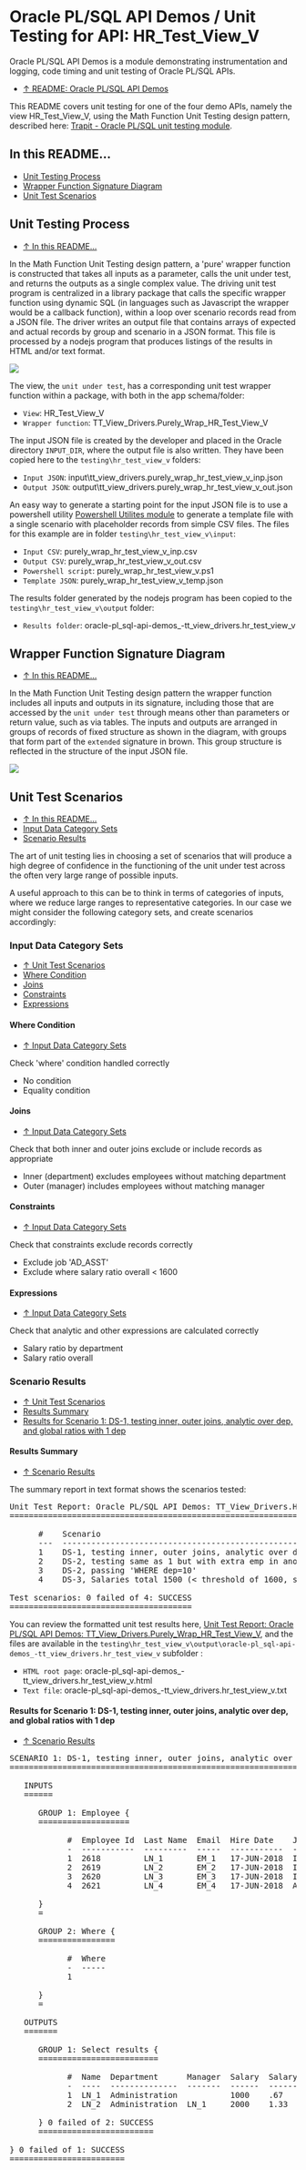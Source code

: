 # Oracle PL/SQL API Demos / Unit Testing for API: HR_Test_View_V

Oracle PL/SQL API Demos is a module demonstrating instrumentation and logging, code timing and unit testing of Oracle PL/SQL APIs.
- [&uarr; README: Oracle PL/SQL API Demos](https://github.com/BrenPatF/oracle_plsql_api_demos#oracle-plsql-api-demos)

This README covers unit testing for one of the four demo APIs, namely the view HR_Test_View_V, using the Math Function Unit Testing design pattern, described here: [Trapit - Oracle PL/SQL unit testing module](https://github.com/BrenPatF/trapit_oracle_tester).

## In this README...
- [Unit Testing Process](https://github.com/BrenPatF/oracle_plsql_api_demos/blob/master/testing/hr_test_view_v/README.md#unit-testing-process)
- [Wrapper Function Signature Diagram](https://github.com/BrenPatF/oracle_plsql_api_demos/blob/master/testing/hr_test_view_v/README.md#wrapper-function-signature-diagram)
- [Unit Test Scenarios](https://github.com/BrenPatF/oracle_plsql_api_demos/blob/master/testing/hr_test_view_v/README.md#unit-test-scenarios)

## Unit Testing Process
- [&uarr; In this README...](https://github.com/BrenPatF/oracle_plsql_api_demos/blob/master/testing/hr_test_view_v/README.md#in-this-readme)

In the Math Function Unit Testing design pattern, a 'pure' wrapper function is constructed that takes all inputs as a parameter, calls the unit under test, and returns the outputs as a single complex value. The driving unit test program is centralized in a library package that calls the specific wrapper function using dynamic SQL (in languages such as Javascript the wrapper would be a callback function), within a loop over scenario records read from a JSON file. The driver writes an output file that contains arrays of expected and actual records by group and scenario in a JSON format. This file is processed by a nodejs program that produces listings of the results in HTML and/or text format.
<div>
<img src="../Oracle PLSQL API Demos - DFD.png" text-align="center" display="inline-block">
</div>

The view, the `unit under test`, has a corresponding unit test wrapper function within a package, with both in the app schema/folder:
- `View`: HR_Test_View_V
- `Wrapper function`: TT_View_Drivers.Purely_Wrap_HR_Test_View_V

The input JSON file is created by the developer and placed in the Oracle directory `INPUT_DIR`, where the output file is also written. They have been copied here to the `testing\hr_test_view_v` folders:
- `Input JSON`: input\tt_view_drivers.purely_wrap_hr_test_view_v_inp.json 
- `Output JSON`: output\tt_view_drivers.purely_wrap_hr_test_view_v_out.json

An easy way to generate a starting point for the input JSON file is to use a powershell utility [Powershell Utilites module](https://github.com/BrenPatF/powershell_utils) to generate a template file with a single scenario with placeholder records from simple CSV files. The files for this example are in folder `testing\hr_test_view_v\input`:
- `Input CSV`: purely_wrap_hr_test_view_v_inp.csv
- `Output CSV`: purely_wrap_hr_test_view_v_out.csv
- `Powershell script`: purely_wrap_hr_test_view_v.ps1
- `Template JSON`: purely_wrap_hr_test_view_v_temp.json

The results folder generated by the nodejs program has been copied to the `testing\hr_test_view_v\output` folder:
- `Results folder`: oracle-pl_sql-api-demos_-tt_view_drivers.hr_test_view_v

## Wrapper Function Signature Diagram
- [&uarr; In this README...](https://github.com/BrenPatF/oracle_plsql_api_demos/blob/master/testing/hr_test_view_v/README.md#in-this-readme)

In the Math Function Unit Testing design pattern the wrapper function includes all inputs and outputs in its signature, including those that are accessed by the `unit under test` through means other than parameters or return value, such as via tables. The inputs and outputs are arranged in groups of records of fixed structure as shown in the diagram, with groups that form part of the `extended` signature in brown. This group structure is reflected in the structure of the input JSON file.

<img src="tt_view_drivers.purely_wrap_hr_test_view_v.png">

## Unit Test Scenarios
- [&uarr; In this README...](https://github.com/BrenPatF/oracle_plsql_api_demos/blob/master/testing/hr_test_view_v/README.md#in-this-readme)
- [Input Data Category Sets](https://github.com/BrenPatF/oracle_plsql_api_demos/blob/master/testing/hr_test_view_v/README.md#input-data-category-sets)
- [Scenario Results](https://github.com/BrenPatF/oracle_plsql_api_demos/blob/master/testing/hr_test_view_v/README.md#scenario-results)

The art of unit testing lies in choosing a set of scenarios that will produce a high degree of confidence in the functioning of the unit under test across the often very large range of possible inputs.

A useful approach to this can be to think in terms of categories of inputs, where we reduce large ranges to representative categories. In our case we might consider the following category sets, and create scenarios accordingly:

### Input Data Category Sets
- [&uarr; Unit Test Scenarios](https://github.com/BrenPatF/oracle_plsql_api_demos/blob/master/testing/hr_test_view_v/README.md#unit-test-scenarios)
- [Where Condition](https://github.com/BrenPatF/oracle_plsql_api_demos/blob/master/testing/hr_test_view_v/README.md#where-condition)
- [Joins](https://github.com/BrenPatF/oracle_plsql_api_demos/blob/master/testing/hr_test_view_v/README.md#joins)
- [Constraints](https://github.com/BrenPatF/oracle_plsql_api_demos/blob/master/testing/hr_test_view_v/README.md#constraints)
- [Expressions](https://github.com/BrenPatF/oracle_plsql_api_demos/blob/master/testing/hr_test_view_v/README.md#expressions)

#### Where Condition
- [&uarr; Input Data Category Sets](https://github.com/BrenPatF/oracle_plsql_api_demos/blob/master/testing/hr_test_view_v/README.md#input-data-category-sets)

Check 'where' condition handled correctly
- No condition
- Equality condition

#### Joins
- [&uarr; Input Data Category Sets](https://github.com/BrenPatF/oracle_plsql_api_demos/blob/master/testing/hr_test_view_v/README.md#input-data-category-sets)

Check that both inner and outer joins exclude or include records as appropriate
- Inner (department) excludes employees without matching department
- Outer (manager) includes employees without matching manager

#### Constraints
- [&uarr; Input Data Category Sets](https://github.com/BrenPatF/oracle_plsql_api_demos/blob/master/testing/hr_test_view_v/README.md#input-data-category-sets)

Check that constraints exclude records correctly
- Exclude job 'AD_ASST'
- Exclude where salary ratio overall < 1600

#### Expressions
- [&uarr; Input Data Category Sets](https://github.com/BrenPatF/oracle_plsql_api_demos/blob/master/testing/hr_test_view_v/README.md#input-data-category-sets)

Check that analytic and other expressions are calculated correctly
- Salary ratio by department
- Salary ratio overall

### Scenario Results
- [&uarr; Unit Test Scenarios](https://github.com/BrenPatF/oracle_plsql_api_demos/blob/master/testing/hr_test_view_v/README.md#unit-test-scenarios)
- [Results Summary](https://github.com/BrenPatF/oracle_plsql_api_demos/blob/master/testing/hr_test_view_v/README.md#results-summary)
- [Results for Scenario 1: DS-1, testing inner, outer joins, analytic over dep, and global ratios with 1 dep](https://github.com/BrenPatF/oracle_plsql_api_demos/blob/master/testing/hr_test_view_v/README.md#results-for-scenario-1-DS-1--testing-inner--outer-joins--analytic-over-dep--and-global-ratios-with-1-dep)

#### Results Summary
- [&uarr; Scenario Results](https://github.com/BrenPatF/oracle_plsql_api_demos/blob/master/testing/hr_test_view_v/README.md#scenario-results)

The summary report in text format shows the scenarios tested:

<pre>
Unit Test Report: Oracle PL/SQL API Demos: TT_View_Drivers.HR_Test_View_V
=========================================================================

      #    Scenario                                                                           Fails (of 1)  Status 
      ---  ---------------------------------------------------------------------------------  ------------  -------
      1    DS-1, testing inner, outer joins, analytic over dep, and global ratios with 1 dep  0             SUCCESS
      2    DS-2, testing same as 1 but with extra emp in another dep                          0             SUCCESS
      3    DS-2, passing 'WHERE dep=10'                                                       0             SUCCESS
      4    DS-3, Salaries total 1500 (< threshold of 1600, so return nothing)                 0             SUCCESS

Test scenarios: 0 failed of 4: SUCCESS
======================================
</pre>

You can review the formatted unit test results here, [Unit Test Report: Oracle PL/SQL API Demos: TT_View_Drivers.Purely_Wrap_HR_Test_View_V](http://htmlpreview.github.io/?https://github.com/BrenPatF/oracle_plsql_api_demos/blob/master/testing/hr_test_view_v/output/oracle-pl_sql-api-demos_-tt_view_drivers.hr_test_view_v/oracle-pl_sql-api-demos_-tt_view_drivers.hr_test_view_v.html), and the files are available in the `testing\hr_test_view_v\output\oracle-pl_sql-api-demos_-tt_view_drivers.hr_test_view_v` subfolder :
- `HTML root page`: oracle-pl_sql-api-demos_-tt_view_drivers.hr_test_view_v.html
- `Text file`: oracle-pl_sql-api-demos_-tt_view_drivers.hr_test_view_v.txt

#### Results for Scenario 1: DS-1, testing inner, outer joins, analytic over dep, and global ratios with 1 dep
- [&uarr; Scenario Results](https://github.com/BrenPatF/oracle_plsql_api_demos/blob/master/testing/hr_test_view_v/README.md#scenario-results)

<pre>
SCENARIO 1: DS-1, testing inner, outer joins, analytic over dep, and global ratios with 1 dep {
===============================================================================================

   INPUTS
   ======

      GROUP 1: Employee {
      ===================

            #  Employee Id  Last Name  Email  Hire Date    Job      Salary  Manager Id  Department Id  Updated    
            -  -----------  ---------  -----  -----------  -------  ------  ----------  -------------  -----------
            1  2618         LN_1       EM_1   17-JUN-2018  IT_PROG  1000                10             17-JUN-2018
            2  2619         LN_2       EM_2   17-JUN-2018  IT_PROG  2000    2618        10             17-JUN-2018
            3  2620         LN_3       EM_3   17-JUN-2018  IT_PROG  3000    2618                       17-JUN-2018
            4  2621         LN_4       EM_4   17-JUN-2018  AD_ASST  4000    2618        10             17-JUN-2018

      }
      =

      GROUP 2: Where {
      ================

            #  Where
            -  -----
            1       

      }
      =

   OUTPUTS
   =======

      GROUP 1: Select results {
      =========================

            #  Name  Department      Manager  Salary  Salary Ratio (dep)  Salary Ratio (overall)
            -  ----  --------------  -------  ------  ------------------  ----------------------
            1  LN_1  Administration           1000    .67                 .4                    
            2  LN_2  Administration  LN_1     2000    1.33                .8                    

      } 0 failed of 2: SUCCESS
      ========================

} 0 failed of 1: SUCCESS
========================
</pre>
